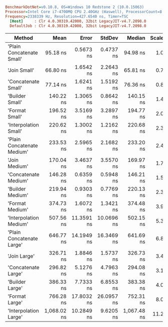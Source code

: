 ``` ini

BenchmarkDotNet=v0.10.8, OS=Windows 10 Redstone 2 (10.0.15063)
Processor=Intel Core i7-4700MQ CPU 2.40GHz (Haswell), ProcessorCount=8
Frequency=2338339 Hz, Resolution=427.6540 ns, Timer=TSC
  [Host]     : Clr 4.0.30319.42000, 32bit LegacyJIT-v4.7.2098.0
  DefaultJob : Clr 4.0.30319.42000, 32bit LegacyJIT-v4.7.2098.0


```
 |                     Method |        Mean |      Error |     StdDev |      Median | Scaled | ScaledSD |  Gen 0 | Allocated |
 |--------------------------- |------------:|-----------:|-----------:|------------:|-------:|---------:|-------:|----------:|
 |  'Plain Concatenate Small' |    95.18 ns |  0.5673 ns |  0.4737 ns |    94.98 ns |   1.00 |     0.00 | 0.0508 |     160 B |
 |               'Join Small' |    66.80 ns |  1.6542 ns |  2.2643 ns |    65.81 ns |   0.70 |     0.02 | 0.0165 |      52 B |
 |        'Concatenate Small' |    77.14 ns |  1.6241 ns |  1.5192 ns |    76.36 ns |   0.81 |     0.02 | 0.0266 |      84 B |
 |            'Builder Small' |   140.22 ns |  1.3065 ns |  0.8642 ns |   140.15 ns |   1.47 |     0.01 | 0.0622 |     196 B |
 |             'Format Small' |   196.52 ns |  3.5169 ns |  3.2897 ns |   194.77 ns |   2.06 |     0.03 | 0.0165 |      52 B |
 |      'Interpolation Small' |   220.62 ns |  1.3002 ns |  1.2162 ns |   220.68 ns |   2.32 |     0.02 | 0.0265 |      84 B |
 | 'Plain Concatenate Medium' |   233.53 ns |  2.5965 ns |  2.1682 ns |   233.20 ns |   2.45 |     0.02 | 0.1740 |     548 B |
 |              'Join Medium' |   170.04 ns |  3.4637 ns |  3.5570 ns |   169.97 ns |   1.79 |     0.04 | 0.0291 |      92 B |
 |       'Concatenate Medium' |   146.28 ns |  0.6359 ns |  0.5948 ns |   146.21 ns |   1.54 |     0.01 | 0.0455 |     144 B |
 |           'Builder Medium' |   219.94 ns |  0.9303 ns |  0.7769 ns |   220.13 ns |   2.31 |     0.01 | 0.1080 |     340 B |
 |            'Format Medium' |   374.73 ns |  1.6072 ns |  1.3421 ns |   374.48 ns |   3.94 |     0.02 | 0.0291 |      92 B |
 |     'Interpolation Medium' |   507.56 ns | 11.3591 ns | 10.0696 ns |   502.15 ns |   5.33 |     0.11 | 0.0601 |     192 B |
 |  'Plain Concatenate Large' |   646.77 ns | 14.1949 ns | 16.3469 ns |   641.69 ns |   6.80 |     0.17 | 0.7191 |    2264 B |
 |               'Join Large' |   326.71 ns |  1.8846 ns |  1.5737 ns |   326.73 ns |   3.43 |     0.02 | 0.0758 |     240 B |
 |        'Concatenate Large' |   296.82 ns |  5.1276 ns |  4.7963 ns |   294.08 ns |   3.12 |     0.05 | 0.1054 |     332 B |
 |            'Builder Large' |   386.33 ns |  7.7333 ns |  6.8553 ns |   383.38 ns |   4.06 |     0.07 | 0.2084 |     656 B |
 |             'Format Large' |   766.28 ns | 17.8032 ns | 26.0957 ns |   752.31 ns |   8.05 |     0.27 | 0.0753 |     240 B |
 |      'Interpolation Large' | 1,068.02 ns | 10.2849 ns |  9.6205 ns | 1,067.48 ns |  11.22 |     0.11 | 0.1507 |     476 B |
